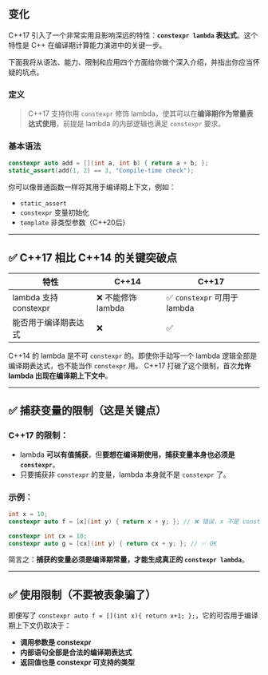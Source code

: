 ## 变化

C++17 引入了一个非常实用且影响深远的特性：**`constexpr lambda` 表达式**。这个特性是 C++ 在编译期计算能力演进中的关键一步。

下面我将从语法、能力、限制和应用四个方面给你做个深入介绍，并指出你应当怀疑的坑点。

### 定义

> C++17 支持你用 `constexpr` 修饰 lambda，使其可以在**编译期作为常量表达式使用**，前提是 lambda 的内部逻辑也满足 `constexpr` 要求。

### 基本语法

```c++
constexpr auto add = [](int a, int b) { return a + b; };
static_assert(add(1, 2) == 3, "Compile-time check");
```

你可以像普通函数一样将其用于编译期上下文，例如：

- `static_assert`
- `constexpr` 变量初始化
- `template` 非类型参数（C++20后）

------

## ✅ C++17 相比 C++14 的关键突破点

| 特性                  | C++14             | C++17                       |
| --------------------- | ----------------- | --------------------------- |
| lambda 支持 constexpr | ❌ 不能修饰 lambda | ✅ `constexpr` 可用于 lambda |
| 能否用于编译期表达式  | ❌                 | ✅                           |



C++14 的 lambda 是不可 `constexpr` 的。即使你手动写一个 lambda 逻辑全部是编译期表达式，也不能当作 `constexpr` 用。
 C++17 打破了这个限制，首次**允许 lambda 出现在编译期上下文中**。

------

## ✅ 捕获变量的限制（这是关键点）

### C++17 的限制：

- lambda **可以有值捕获**，但**要想在编译期使用，捕获变量本身也必须是 `constexpr`**。
- 只要捕获非 `constexpr` 的变量，lambda 本身就不是 `constexpr` 了。

### 示例：

```c++
int x = 10;
constexpr auto f = [x](int y) { return x + y; }; // ❌ 错误，x 不是 constexpr

constexpr int cx = 10;
constexpr auto g = [cx](int y) { return cx + y; }; // ✅ OK
```

简言之：**捕获的变量必须是编译期常量，才能生成真正的 `constexpr lambda`**。

------

## ✅ 使用限制（不要被表象骗了）

即便写了 `constexpr auto f = [](int x){ return x+1; };`，它的可否用于编译期上下文仍取决于：

- **调用参数是 constexpr**
- **内部语句全部是合法的编译期表达式**
- **返回值也是 constexpr 可支持的类型**